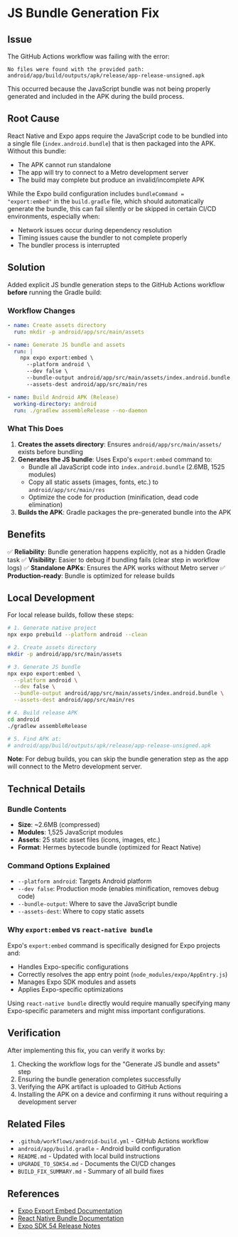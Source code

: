 # JS Bundle Generation Fix

## Issue

The GitHub Actions workflow was failing with the error:
```
No files were found with the provided path: android/app/build/outputs/apk/release/app-release-unsigned.apk
```

This occurred because the JavaScript bundle was not being properly generated and included in the APK during the build process.

## Root Cause

React Native and Expo apps require the JavaScript code to be bundled into a single file (`index.android.bundle`) that is then packaged into the APK. Without this bundle:
- The APK cannot run standalone
- The app will try to connect to a Metro development server
- The build may complete but produce an invalid/incomplete APK

While the Expo build configuration includes `bundleCommand = "export:embed"` in the `build.gradle` file, which should automatically generate the bundle, this can fail silently or be skipped in certain CI/CD environments, especially when:
- Network issues occur during dependency resolution
- Timing issues cause the bundler to not complete properly
- The bundler process is interrupted

## Solution

Added explicit JS bundle generation steps to the GitHub Actions workflow **before** running the Gradle build:

### Workflow Changes

```yaml
- name: Create assets directory
  run: mkdir -p android/app/src/main/assets

- name: Generate JS bundle and assets
  run: |
    npx expo export:embed \
      --platform android \
      --dev false \
      --bundle-output android/app/src/main/assets/index.android.bundle \
      --assets-dest android/app/src/main/res

- name: Build Android APK (Release)
  working-directory: android
  run: ./gradlew assembleRelease --no-daemon
```

### What This Does

1. **Creates the assets directory**: Ensures `android/app/src/main/assets/` exists before bundling
2. **Generates the JS bundle**: Uses Expo's `export:embed` command to:
   - Bundle all JavaScript code into `index.android.bundle` (2.6MB, 1525 modules)
   - Copy all static assets (images, fonts, etc.) to `android/app/src/main/res`
   - Optimize the code for production (minification, dead code elimination)
3. **Builds the APK**: Gradle packages the pre-generated bundle into the APK

## Benefits

✅ **Reliability**: Bundle generation happens explicitly, not as a hidden Gradle task
✅ **Visibility**: Easier to debug if bundling fails (clear step in workflow logs)
✅ **Standalone APKs**: Ensures the APK works without Metro server
✅ **Production-ready**: Bundle is optimized for release builds

## Local Development

For local release builds, follow these steps:

```bash
# 1. Generate native project
npx expo prebuild --platform android --clean

# 2. Create assets directory
mkdir -p android/app/src/main/assets

# 3. Generate JS bundle
npx expo export:embed \
  --platform android \
  --dev false \
  --bundle-output android/app/src/main/assets/index.android.bundle \
  --assets-dest android/app/src/main/res

# 4. Build release APK
cd android
./gradlew assembleRelease

# 5. Find APK at:
# android/app/build/outputs/apk/release/app-release-unsigned.apk
```

**Note**: For debug builds, you can skip the bundle generation step as the app will connect to the Metro development server.

## Technical Details

### Bundle Contents
- **Size**: ~2.6MB (compressed)
- **Modules**: 1,525 JavaScript modules
- **Assets**: 25 static asset files (icons, images, etc.)
- **Format**: Hermes bytecode bundle (optimized for React Native)

### Command Options Explained
- `--platform android`: Targets Android platform
- `--dev false`: Production mode (enables minification, removes debug code)
- `--bundle-output`: Where to save the JavaScript bundle
- `--assets-dest`: Where to copy static assets

### Why `export:embed` vs `react-native bundle`

Expo's `export:embed` command is specifically designed for Expo projects and:
- Handles Expo-specific configurations
- Correctly resolves the app entry point (`node_modules/expo/AppEntry.js`)
- Manages Expo SDK modules and assets
- Applies Expo-specific optimizations

Using `react-native bundle` directly would require manually specifying many Expo-specific parameters and might miss important configurations.

## Verification

After implementing this fix, you can verify it works by:

1. Checking the workflow logs for the "Generate JS bundle and assets" step
2. Ensuring the bundle generation completes successfully
3. Verifying the APK artifact is uploaded to GitHub Actions
4. Installing the APK on a device and confirming it runs without requiring a development server

## Related Files

- `.github/workflows/android-build.yml` - GitHub Actions workflow
- `android/app/build.gradle` - Android build configuration
- `README.md` - Updated with local build instructions
- `UPGRADE_TO_SDK54.md` - Documents the CI/CD changes
- `BUILD_FIX_SUMMARY.md` - Summary of all build fixes

## References

- [Expo Export Embed Documentation](https://docs.expo.dev/more/expo-cli/#exporting-for-embedding)
- [React Native Bundle Documentation](https://reactnative.dev/docs/publishing-to-app-store#1-enable-proguard-to-reduce-the-size-of-the-apk-optional)
- [Expo SDK 54 Release Notes](https://blog.expo.dev/expo-sdk-54-c66d12df2f75)
